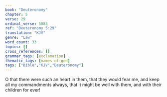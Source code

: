 ```yaml
---
book: "Deuteronomy"
chapter: 5
verse: 29
ordinal_verse: 5083
ref: "Deuteronomy 5:29"
translation: "KJV"
genre: "Law"
word_count: 33
topics: []
cross_references: []
grammar_tags: [exclamation]
thematic_tags: [names-of-god]
tags: ["Bible","KJV","Deuteronomy"]
---
```

O that there were such an heart in them, that they would fear me, and keep all my commandments always, that it might be well with them, and with their children for ever!
